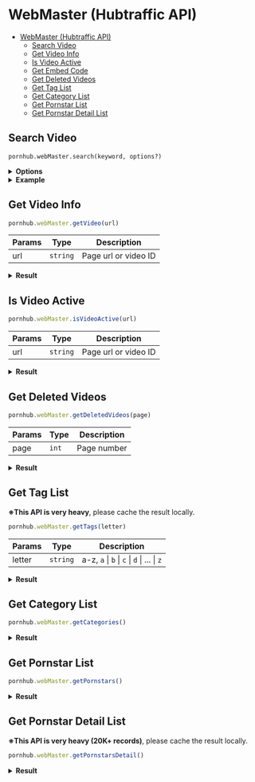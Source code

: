 # WebMaster (Hubtraffic API)

- [WebMaster (Hubtraffic API)](#webmaster-hubtraffic-api)
  - [Search Video](#search-video)
  - [Get Video Info](#get-video-info)
  - [Is Video Active](#is-video-active)
  - [Get Embed Code](#get-embed-code)
  - [Get Deleted Videos](#get-deleted-videos)
  - [Get Tag List](#get-tag-list)
  - [Get Category List](#get-category-list)
  - [Get Pornstar List](#get-pornstar-list)
  - [Get Pornstar Detail List](#get-pornstar-detail-list)

## Search Video
`pornhub.webMaster.search(keyword, options?)`

<details>
  <summary><b>Options</b></summary>

| Name      | Type            | Description                                                                            |
| --------- | --------------- | -------------------------------------------------------------------------------------- |
| page      | `number`        | page                                                                                   |
| tags      | `Array<string>` | tags                                                                                   |
| category  | `Array<string>` | category name list                                                                     |
| stars     | `Array<string>` | pornstars                                                                              |
| ordering  | `enum`          | featured    \| newest    \| mostviewed \| rating                                       |
| period    | `enum`          | weekly      \| monthly   \| alltime                                                    |
| thumbsize | `enum`          | small       \| medium    \| large                \| small_hd  \| medium_hd \| large_hd |
</details>

<details>
  <summary><b>Example</b></summary>

```js
const result = await pornhub.webMaster.search('peppa pig', {
    page: 2,
    category: ['teen'],
    ordering: 'newest',
    thumbsize: 'medium'
})
console.log(result)
// array of video infos( same as the getVideo() )
```
</details>

## Get Video Info

```js
pornhub.webMaster.getVideo(url)
```

| Params | Type     | Description          |
| ------ | -------- | -------------------- |
| url    | `string` | Page url or video ID |

<details>
  <summary><b>Result</b></summary>

```js
// https://www.pornhub.com/view_video.php?viewkey=ph5ac81eabe203d
const result = await pornhub.webMaster.getVideo('ph5ac81eabe203d')
console.log(result)
/* {
    url: 'https://www.pornhub.com/view_video.php?viewkey=ph5ac81eabe203d',
    title: 'Susie sheep fucks peppa pig',
    views: 50065,
    duration: '0:44',
    thumb: 'https://ci.phncdn.com/videos/201804/07/161102592/original/(m=eaf8Ggaaaa)(mh=mDMLboeH6vZKEuOI)12.jpg',
    thumbList: [{
        width: '320',
        height: '240',
        src: '***.jpg'
    }, {
        ...
    }, ...
    ],
    publishDate: '2018-10-02 00:10:05',
    vote: {
        up: 360,
        down: 130,
        total: 490,
        rating: 73.47
    },
    tags: ['anal', 'peppa-pig', 'hardcore', 'hentai', ...]
    pornstars: [],
    categories: ['sfw', 'step-fantasy']
} */
```
</details>

## Is Video Active

```js
pornhub.webMaster.isVideoActive(url)
```

| Params | Type     | Description          |
| ------ | -------- | -------------------- |
| url    | `string` | Page url or video ID |

<details>
  <summary><b>Result</b></summary>

```js
const isActive = await pornhub.webMaster.isVideoActive('ph5ac81eabe203d')
console.log(isActive) // true
```

## Get Embed Code

```js
pornhub.webMaster.getVideoEmbedCode(url)
```

| Params | Type     | Description          |
| ------ | -------- | -------------------- |
| url    | `string` | Page url or video ID |

```js
const code = await pornhub.webMaster.getVideoEmbedCode('ph5ac81eabe203d')
console.log(code)
/* <iframe src="https://www.pornhub.com/embed/ph5ac81eabe203d" frameborder="0" width="560" height="340" scrolling="no" allowfullscreen></iframe> */
```
</details>

## Get Deleted Videos

```js
pornhub.webMaster.getDeletedVideos(page)
```

| Params | Type  | Description |
| ------ | ----- | ----------- |
| page   | `int` | Page number |

<details>
  <summary><b>Result</b></summary>

```js
const videos = await pornhub.webMaster.getDeletedVideos(2)
console.log(videos)
/* [
    { vkey: 'ph5d205e434de05', deleted_on: '2019-07-06 09:51:33' },
    { vkey: 'ph5d0501cb3281f', deleted_on: '2019-07-06 09:51:20' },
    { vkey: 'ph5d206b34c91a6', deleted_on: '2019-07-06 09:51:13' },
    { vkey: 'ph5d097e477d23a', deleted_on: '2019-07-06 09:50:04' },
    ...
] */
```
</details>

## Get Tag List

**※This API is very heavy**, please cache the result locally.

```js
pornhub.webMaster.getTags(letter)
```

| Params | Type     | Description                                        |
| ------ | -------- | -------------------------------------------------- |
| letter | `string` | a-z, `a` \| `b` \| `c` \| `d` \| ... \| `z` |

<details>
  <summary><b>Result</b></summary>

```js
const result = await pornhub.webMaster.getTags('z')
console.log(result)
/* [
    'z',
    'z 1',
    'z 1 n',
    'z a',
    'z a d d y',
    'z alexis',
    'z alice',
    'z amber',
    'z black',
    ...
] */
```
</details>

## Get Category List

```js
pornhub.webMaster.getCategories()
```

<details>
  <summary><b>Result</b></summary>

```js
const categories = await pornhub.webMaster.getCategories()
console.log(categories)
/* [
    { id: '1', category: 'asian' },
    { id: '2', category: 'orgy' },
    { id: '3', category: 'amateur' },
    { id: '4', category: 'big-ass' },
    { id: '5', category: 'babe' },
    { id: '6', category: 'bbw' },
    ...
] */
```
</details>

## Get Pornstar List

```js
pornhub.webMaster.getPornstars()
```

<details>
  <summary><b>Result</b></summary>

```js
const pornstars = await pornhub.webMaster.getPornstars()
console.log(pornstars)
/* [
    '2 Pretty 4 Porn',
    '4play',
    'Aali Kali',
    'Aaliyah Brown',
    'Aaliyah Grey',
    'Aaliyah Hadid',
    'Aaliyah Jolie',
    'Aaliyah Love',
    'Aaliyah Taylor',
    ...
] */
```
</details>

## Get Pornstar Detail List

**※This API is very heavy (20K+ records)**, please cache the result locally.

```js
pornhub.webMaster.getPornstarsDetail()
```

<details>
  <summary><b>Result</b></summary>

```js
const pornstars = await pornhub.webMaster.getPornstarsDetail()
console.log(pornstars)
/* [{
    star_name: '2 Pretty 4 Porn',
    star_thumb: '***.thumb_1256231.jpg',
    star_url: 'https://www.pornhub.com/pornstar/videos_overview?pornstar=2-pretty-4-porn',
    gender: 'female',
    videos_count_all: '71'
}, {
    star_name: '4play',
    star_thumb: '***.thumb_1025141.jpg',
    star_url: 'https://www.pornhub.com/pornstar/videos_overview?pornstar=4play',
    gender: 'male',
    videos_count_all: '43'
},
    ...
] */
```
</details>
